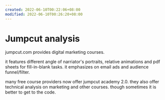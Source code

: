 ```yaml
---
created: 2022-06-10T00:22:06+08:00
modified: 2022-06-10T00:26:20+08:00
---
```


# Jumpcut analysis

jumpcut.com provides digital marketing courses.

it features different angle of narriator's portraits, relative animations and pdf sheets for fill-in-blank tasks. it emphasizes on email ads and audience funnel/filter.

many free course providers now offer jumpcut academy 2.0. they also offer technical analysis on marketing and other courses. though sometimes it is better to get to the code.
